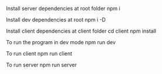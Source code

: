Install server dependencies at root folder
    npm i

Install dev dependencies at root
    npm i -D

Install client dependencies at client folder
    cd client
    npm install

To run the program in dev mode
    npm run dev

To run client
    npm run client

To run server 
    npm run server